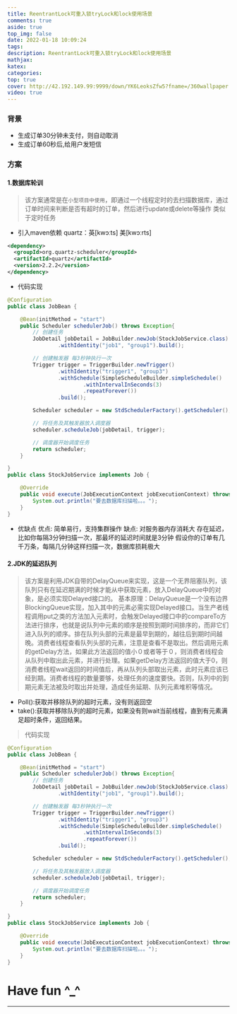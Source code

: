 ```yaml
---
title: ReentrantLock可重入锁tryLock和lock使用场景
comments: true
aside: true
top_img: false
date: 2022-01-18 10:09:24
tags:
description: ReentrantLock可重入锁tryLock和lock使用场景
mathjax:
katex:
categories:
top: true
cover: http://42.192.149.99:9999/down/YK6LeoksZfw5?fname=/360wallpaper.jpg
video: true
---
```

### 背景
* 生成订单30分钟未支付，则自动取消
* 生成订单60秒后,给用户发短信

### 方案
#### 1.数据库轮训
> 该方案通常是在`小型项目中使用`，即通过一个线程定时的去扫描数据库，通过订单时间来判断是否有超时的订单，然后进行update或delete等操作
> 类似于定时任务

* 引入maven依赖
quartz：英[kwɔːts] 美[kwɔːrts]
```xml
<dependency>
  <groupId>org.quartz-scheduler</groupId>
  <artifactId>quartz</artifactId>
  <version>2.2.2</version>
</dependency>
```

* 代码实现
```java
@Configuration
public class JobBean {

    @Bean(initMethod = "start")
    public Scheduler schedulerJob() throws Exception{
        // 创建任务
        JobDetail jobDetail = JobBuilder.newJob(StockJobService.class)
                .withIdentity("job1", "group1").build();

        // 创建触发器 每3秒钟执行一次
        Trigger trigger = TriggerBuilder.newTrigger()
                .withIdentity("trigger1", "group3")
                .withSchedule(SimpleScheduleBuilder.simpleSchedule()
                        .withIntervalInSeconds(3)
                        .repeatForever())
                .build();

        Scheduler scheduler = new StdSchedulerFactory().getScheduler();

        // 将任务及其触发器放入调度器
        scheduler.scheduleJob(jobDetail, trigger);

        // 调度器开始调度任务
        return scheduler;
    }

}
public class StockJobService implements Job {

    @Override
    public void execute(JobExecutionContext jobExecutionContext) throws JobExecutionException {
        System.out.println("要去数据库扫描啦。。。");
    }
}
```

* 优缺点
 优点: 简单易行，支持集群操作
 缺点:
 对服务器内存消耗大
 存在延迟，比如你每隔3分钟扫描一次，那最坏的延迟时间就是3分钟
 假设你的订单有几千万条，每隔几分钟这样扫描一次，数据库损耗极大

#### 2.JDK的延迟队列
> 该方案是利用JDK自带的DelayQueue来实现，这是一个无界阻塞队列，该队列只有在延迟期满的时候才能从中获取元素，放入DelayQueue中的对象，是必须实现Delayed接口的。
> 基本原理：DelayQueue是一个没有边界BlockingQueue实现，加入其中的元素必需实现Delayed接口。当生产者线程调用put之类的方法加入元素时，会触发Delayed接口中的compareTo方法进行排序，也就是说队列中元素的顺序是按照到期时间排序的，而非它们进入队列的顺序。排在队列头部的元素是最早到期的，越往后到期时间越晚。消费者线程查看队列头部的元素，注意是查看不是取出。然后调用元素的getDelay方法，如果此方法返回的值小０或者等于０，则消费者线程会从队列中取出此元素，并进行处理。如果getDelay方法返回的值大于0，则消费者线程wait返回的时间值后，再从队列头部取出元素，此时元素应该已经到期。消费者线程的数量要够，处理任务的速度要快。否则，队列中的到期元素无法被及时取出并处理，造成任务延期、队列元素堆积等情况。

* Poll():获取并移除队列的超时元素，没有则返回空
* take():获取并移除队列的超时元素，如果没有则wait当前线程，直到有元素满足超时条件，返回结果。

> 代码实现
```java
@Configuration
public class JobBean {

    @Bean(initMethod = "start")
    public Scheduler schedulerJob() throws Exception{
        // 创建任务
        JobDetail jobDetail = JobBuilder.newJob(StockJobService.class)
                .withIdentity("job1", "group1").build();

        // 创建触发器 每3秒钟执行一次
        Trigger trigger = TriggerBuilder.newTrigger()
                .withIdentity("trigger1", "group3")
                .withSchedule(SimpleScheduleBuilder.simpleSchedule()
                        .withIntervalInSeconds(3)
                        .repeatForever())
                .build();

        Scheduler scheduler = new StdSchedulerFactory().getScheduler();

        // 将任务及其触发器放入调度器
        scheduler.scheduleJob(jobDetail, trigger);

        // 调度器开始调度任务
        return scheduler;
    }

}
public class StockJobService implements Job {

    @Override
    public void execute(JobExecutionContext jobExecutionContext) throws JobExecutionException {
        System.out.println("要去数据库扫描啦。。。");
    }
}
```


# Have fun ^_^
---
